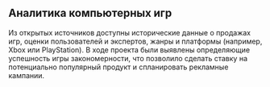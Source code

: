 ## Аналитика компьютерных игр
Из открытых источников доступны исторические данные о продажах игр, оценки пользователей и экспертов, жанры и платформы (например, Xbox или PlayStation). В ходе проекта были выявлены определяющие успешность игры закономерности, что позволило сделать ставку на потенциально популярный продукт и спланировать рекламные кампании.
